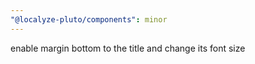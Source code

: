 ```yaml
---
"@localyze-pluto/components": minor
---
```


enable margin bottom to the title and change its font size
